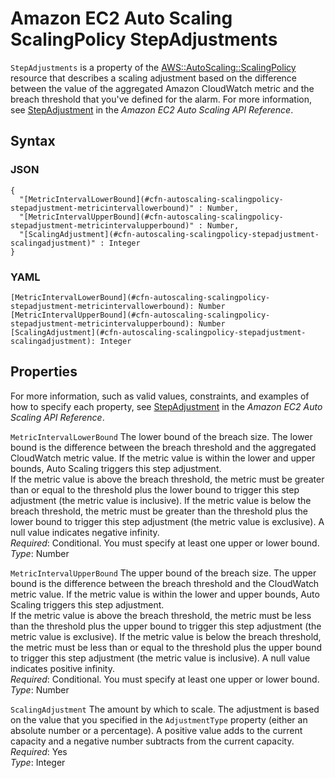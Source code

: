 # Amazon EC2 Auto Scaling ScalingPolicy StepAdjustments<a name="aws-properties-autoscaling-scalingpolicy-stepadjustments"></a>

`StepAdjustments` is a property of the [AWS::AutoScaling::ScalingPolicy](aws-properties-as-policy.md) resource that describes a scaling adjustment based on the difference between the value of the aggregated Amazon CloudWatch metric and the breach threshold that you've defined for the alarm\. For more information, see [StepAdjustment](https://docs.aws.amazon.com/autoscaling/ec2/APIReference/API_StepAdjustment.html) in the *Amazon EC2 Auto Scaling API Reference*\.

## Syntax<a name="w4ab1c21c10c36c26c28b5"></a>

### JSON<a name="aws-properties-autoscaling-scalingpolicy-stepadjustments-syntax.json"></a>

```
{
  "[MetricIntervalLowerBound](#cfn-autoscaling-scalingpolicy-stepadjustment-metricintervallowerbound)" : Number,
  "[MetricIntervalUpperBound](#cfn-autoscaling-scalingpolicy-stepadjustment-metricintervalupperbound)" : Number,
  "[ScalingAdjustment](#cfn-autoscaling-scalingpolicy-stepadjustment-scalingadjustment)" : Integer
}
```

### YAML<a name="aws-properties-autoscaling-scalingpolicy-stepadjustments-syntax.yaml"></a>

```
[MetricIntervalLowerBound](#cfn-autoscaling-scalingpolicy-stepadjustment-metricintervallowerbound): Number
[MetricIntervalUpperBound](#cfn-autoscaling-scalingpolicy-stepadjustment-metricintervalupperbound): Number
[ScalingAdjustment](#cfn-autoscaling-scalingpolicy-stepadjustment-scalingadjustment): Integer
```

## Properties<a name="w4ab1c21c10c36c26c28b7"></a>

For more information, such as valid values, constraints, and examples of how to specify each property, see [StepAdjustment](https://docs.aws.amazon.com/autoscaling/ec2/APIReference/API_StepAdjustment.html) in the *Amazon EC2 Auto Scaling API Reference*\.

`MetricIntervalLowerBound`  <a name="cfn-autoscaling-scalingpolicy-stepadjustment-metricintervallowerbound"></a>
The lower bound of the breach size\. The lower bound is the difference between the breach threshold and the aggregated CloudWatch metric value\. If the metric value is within the lower and upper bounds, Auto Scaling triggers this step adjustment\.  
If the metric value is above the breach threshold, the metric must be greater than or equal to the threshold plus the lower bound to trigger this step adjustment \(the metric value is inclusive\)\. If the metric value is below the breach threshold, the metric must be greater than the threshold plus the lower bound to trigger this step adjustment \(the metric value is exclusive\)\. A null value indicates negative infinity\.  
*Required*: Conditional\. You must specify at least one upper or lower bound\.  
*Type*: Number

`MetricIntervalUpperBound`  <a name="cfn-autoscaling-scalingpolicy-stepadjustment-metricintervalupperbound"></a>
The upper bound of the breach size\. The upper bound is the difference between the breach threshold and the CloudWatch metric value\. If the metric value is within the lower and upper bounds, Auto Scaling triggers this step adjustment\.  
If the metric value is above the breach threshold, the metric must be less than the threshold plus the upper bound to trigger this step adjustment \(the metric value is exclusive\)\. If the metric value is below the breach threshold, the metric must be less than or equal to the threshold plus the upper bound to trigger this step adjustment \(the metric value is inclusive\)\. A null value indicates positive infinity\.  
*Required*: Conditional\. You must specify at least one upper or lower bound\.  
*Type*: Number

`ScalingAdjustment`  <a name="cfn-autoscaling-scalingpolicy-stepadjustment-scalingadjustment"></a>
The amount by which to scale\. The adjustment is based on the value that you specified in the `AdjustmentType` property \(either an absolute number or a percentage\)\. A positive value adds to the current capacity and a negative number subtracts from the current capacity\.  
*Required*: Yes  
*Type*: Integer